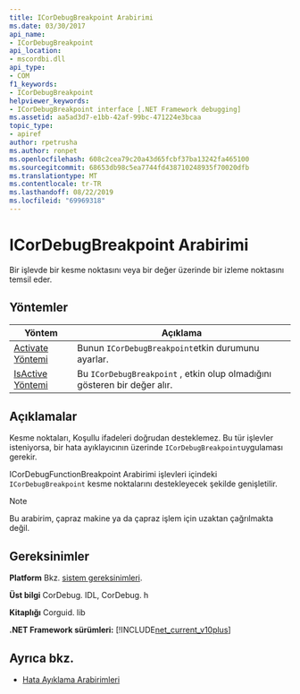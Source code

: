 ```yaml
---
title: ICorDebugBreakpoint Arabirimi
ms.date: 03/30/2017
api_name:
- ICorDebugBreakpoint
api_location:
- mscordbi.dll
api_type:
- COM
f1_keywords:
- ICorDebugBreakpoint
helpviewer_keywords:
- ICorDebugBreakpoint interface [.NET Framework debugging]
ms.assetid: aa5ad3d7-e1bb-42af-99bc-471224e3bcaa
topic_type:
- apiref
author: rpetrusha
ms.author: ronpet
ms.openlocfilehash: 608c2cea79c20a43d65fcbf37ba13242fa465100
ms.sourcegitcommit: 68653db98c5ea7744fd438710248935f70020dfb
ms.translationtype: MT
ms.contentlocale: tr-TR
ms.lasthandoff: 08/22/2019
ms.locfileid: "69969318"
---
```

# <a name="icordebugbreakpoint-interface"></a>ICorDebugBreakpoint Arabirimi

Bir işlevde bir kesme noktasını veya bir değer üzerinde bir izleme noktasını temsil eder.  
  
## <a name="methods"></a>Yöntemler  
  
|Yöntem|Açıklama|  
|------------|-----------------|  
|[Activate Yöntemi](../../../../docs/framework/unmanaged-api/debugging/icordebugbreakpoint-activate-method.md)|Bunun `ICorDebugBreakpoint`etkin durumunu ayarlar.|  
|[IsActive Yöntemi](../../../../docs/framework/unmanaged-api/debugging/icordebugbreakpoint-isactive-method.md)|Bu `ICorDebugBreakpoint` , etkin olup olmadığını gösteren bir değer alır.|  
  
## <a name="remarks"></a>Açıklamalar  
 Kesme noktaları, Koşullu ifadeleri doğrudan desteklemez. Bu tür işlevler isteniyorsa, bir hata ayıklayıcının üzerinde `ICorDebugBreakpoint`uygulaması gerekir.  
  
 ICorDebugFunctionBreakpoint Arabirimi işlevleri içindeki `ICorDebugBreakpoint` kesme noktalarını destekleyecek şekilde genişletilir.  
  
> [!NOTE]
> Bu arabirim, çapraz makine ya da çapraz işlem için uzaktan çağrılmakta değil.  
  
## <a name="requirements"></a>Gereksinimler  
 **Platform** Bkz. [sistem gereksinimleri](../../../../docs/framework/get-started/system-requirements.md).  
  
 **Üst bilgi** CorDebug. IDL, CorDebug. h  
  
 **Kitaplığı** Corguid. lib  
  
 **.NET Framework sürümleri:** [!INCLUDE[net_current_v10plus](../../../../includes/net-current-v10plus-md.md)]  
  
## <a name="see-also"></a>Ayrıca bkz.

- [Hata Ayıklama Arabirimleri](../../../../docs/framework/unmanaged-api/debugging/debugging-interfaces.md)

